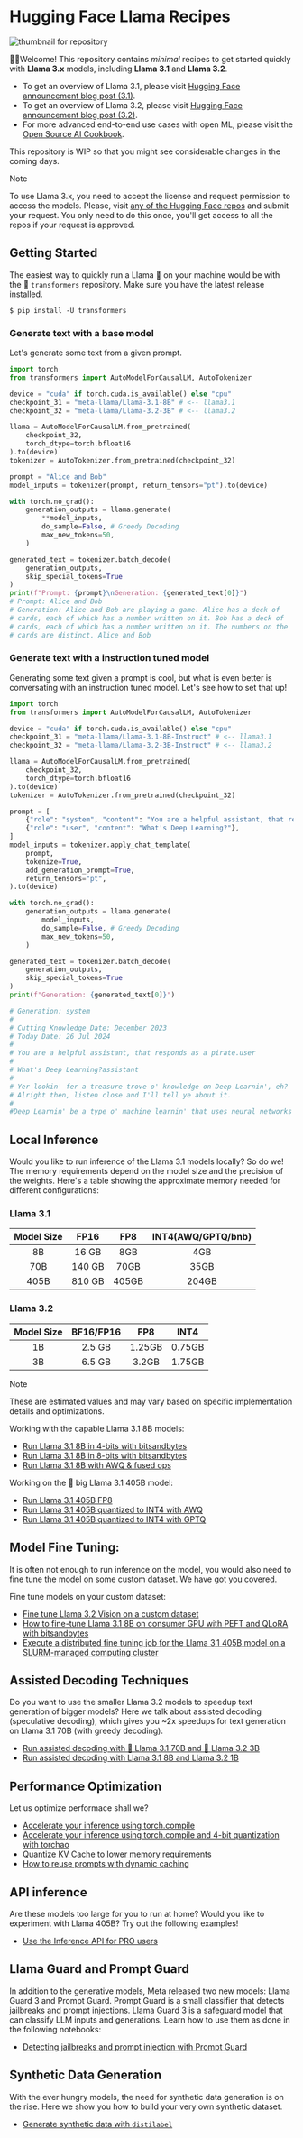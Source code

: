# Hugging Face Llama Recipes

![thumbnail for repository](./assets/hf-llama-recepies.png)

🤗🦙Welcome! This repository contains *minimal* recipes to get started quickly
with **Llama 3.x** models, including **Llama 3.1** and **Llama 3.2**.

* To get an overview of Llama 3.1, please visit [Hugging Face announcement blog post (3.1)](https://huggingface.co/blog/llama31).
* To get an overview of Llama 3.2, please visit [Hugging Face announcement blog post (3.2)](https://huggingface.co/blog/llama32).
* For more advanced end-to-end use cases with open ML, please visit the [Open Source AI Cookbook](https://huggingface.co/learn/cookbook/index).

This repository is WIP so that you might see considerable changes in the coming days.

> [!NOTE]
> To use Llama 3.x, you need to accept the license and request permission
to access the models. Please, visit [any of the Hugging Face repos](https://huggingface.co/meta-llama)
and submit your request. You only need to do this once, you'll get access to
all the repos if your request is approved.

## Getting Started

The easiest way to quickly run a Llama 🦙 on your machine would be with the
🤗 `transformers` repository. Make sure you have the latest release installed.

```shell
$ pip install -U transformers
```

### Generate text with a base model

Let's generate some text from a given prompt.

```python
import torch
from transformers import AutoModelForCausalLM, AutoTokenizer

device = "cuda" if torch.cuda.is_available() else "cpu"
checkpoint_31 = "meta-llama/Llama-3.1-8B" # <-- llama3.1
checkpoint_32 = "meta-llama/Llama-3.2-3B" # <-- llama3.2

llama = AutoModelForCausalLM.from_pretrained(
    checkpoint_32,
    torch_dtype=torch.bfloat16
).to(device)
tokenizer = AutoTokenizer.from_pretrained(checkpoint_32)

prompt = "Alice and Bob"
model_inputs = tokenizer(prompt, return_tensors="pt").to(device)

with torch.no_grad():
    generation_outputs = llama.generate(
        **model_inputs,
        do_sample=False, # Greedy Decoding
        max_new_tokens=50,
    )

generated_text = tokenizer.batch_decode(
    generation_outputs,
    skip_special_tokens=True
)
print(f"Prompt: {prompt}\nGeneration: {generated_text[0]}")
# Prompt: Alice and Bob
# Generation: Alice and Bob are playing a game. Alice has a deck of
# cards, each of which has a number written on it. Bob has a deck of
# cards, each of which has a number written on it. The numbers on the
# cards are distinct. Alice and Bob
```

### Generate text with a instruction tuned model

Generating some text given a prompt is cool, but what is even better
is conversating with an instruction tuned model. Let's see how to set
that up!

```python
import torch
from transformers import AutoModelForCausalLM, AutoTokenizer

device = "cuda" if torch.cuda.is_available() else "cpu"
checkpoint_31 = "meta-llama/Llama-3.1-8B-Instruct" # <-- llama3.1
checkpoint_32 = "meta-llama/Llama-3.2-3B-Instruct" # <-- llama3.2

llama = AutoModelForCausalLM.from_pretrained(
    checkpoint_32,
    torch_dtype=torch.bfloat16
).to(device)
tokenizer = AutoTokenizer.from_pretrained(checkpoint_32)

prompt = [
    {"role": "system", "content": "You are a helpful assistant, that responds as a pirate."},
    {"role": "user", "content": "What's Deep Learning?"},
]
model_inputs = tokenizer.apply_chat_template(
    prompt,
    tokenize=True,
    add_generation_prompt=True,
    return_tensors="pt",
).to(device)

with torch.no_grad():
    generation_outputs = llama.generate(
        model_inputs,
        do_sample=False, # Greedy Decoding
        max_new_tokens=50,
    )

generated_text = tokenizer.batch_decode(
    generation_outputs,
    skip_special_tokens=True
)
print(f"Generation: {generated_text[0]}")

# Generation: system
#
# Cutting Knowledge Date: December 2023
# Today Date: 26 Jul 2024
#
# You are a helpful assistant, that responds as a pirate.user
#
# What's Deep Learning?assistant
#
# Yer lookin' fer a treasure trove o' knowledge on Deep Learnin', eh?
# Alright then, listen close and I'll tell ye about it.
#
#Deep Learnin' be a type o' machine learnin' that uses neural networks
```

## Local Inference

Would you like to run inference of the Llama 3.1 models locally?
So do we! The memory requirements depend on the model size and the
precision of the weights. Here's a table showing the approximate
memory needed for different configurations:

### Llama 3.1

| Model Size | FP16 | FP8 | INT4(AWQ/GPTQ/bnb) |
| :--: | :--: | :--: | :--: |
| 8B | 16 GB | 8GB | 4GB |
| 70B | 140 GB | 70GB | 35GB |
|405B | 810 GB | 405GB | 204GB |

### Llama 3.2
| Model Size | BF16/FP16 | FP8 | INT4 |
| :--: | :--: | :--: | :--: |
| 1B | 2.5 GB | 1.25GB | 0.75GB |
| 3B | 6.5 GB | 3.2GB | 1.75GB |

> [!NOTE]
> These are estimated values and may vary based on specific
implementation details and optimizations.

Working with the capable Llama 3.1 8B models:

* [Run Llama 3.1 8B in 4-bits with bitsandbytes](./4bit_bnb.ipynb)
* [Run Llama 3.1 8B in 8-bits with bitsandbytes](./8bit_bnb.ipynb)
* [Run Llama 3.1 8B with AWQ & fused ops](./awq.ipynb)

Working on the 🐘 big Llama 3.1 405B model:

* [Run Llama 3.1 405B FP8](./fp8-405B.ipynb)
* [Run Llama 3.1 405B quantized to INT4 with AWQ](./awq_generation.py)
* [Run Llama 3.1 405B quantized to INT4 with GPTQ](./gptq_generation.py)

## Model Fine Tuning:

It is often not enough to run inference on the model, you would also
need to fine tune the model on some custom dataset. We have got you
covered.

Fine tune models on your custom dataset:
* [Fine tune Llama 3.2 Vision on a custom dataset](./Llama-Vision%20FT.ipynb)
* [How to fine-tune Llama 3.1 8B on consumer GPU with PEFT and QLoRA with bitsandbytes](./peft_finetuning.py)
* [Execute a distributed fine tuning job for the Llama 3.1 405B model on a SLURM-managed computing cluster](./qlora_405B.slurm)

## Assisted Decoding Techniques

Do you want to use the smaller Llama 3.2 models to speedup text generation
of bigger models? Here we talk about assisted decoding (speculative decoding), which gives you ~2x speedups for text generation on Llama 3.1 70B (with greedy decoding).

* [Run assisted decoding with 🐘 Llama 3.1 70B and 🤏 Llama 3.2 3B](./assisted_decoding_70B_3B.ipynb)
* [Run assisted decoding with Llama 3.1 8B and Llama 3.2 1B](./assisted_decoding_8B_1B.ipynb)

## Performance Optimization

Let us optimize performace shall we?

* [Accelerate your inference using torch.compile](./torch_compile.py)
* [Accelerate your inference using torch.compile and 4-bit quantization with torchao](./torch_compile_with_torchao.ipynb)
* [Quantize KV Cache to lower memory requirements](./quantized_cache.py)
* [How to reuse prompts with dynamic caching](./prompt_reuse.py)

## API inference

Are these models too large for you to run at home? Would you like to experiment with Llama 405B? Try out the following examples!

* [Use the Inference API for PRO users](./inference-api.ipynb)

## Llama Guard and Prompt Guard

In addition to the generative models, Meta released two new models: Llama Guard 3 and Prompt Guard. Prompt Guard is a small classifier that detects jailbreaks and prompt injections. Llama Guard 3 is a safeguard model that can classify LLM inputs and generations. Learn how to use them as done in the following notebooks:

* [Detecting jailbreaks and prompt injection with Prompt Guard](./prompt_guard.ipynb)

## Synthetic Data Generation
With the ever hungry models, the need for synthetic data generation is
on the rise. Here we show you how to build your very own synthetic dataset.

* [Generate synthetic data with `distilabel`](./synthetic-data-with-llama.ipynb)
